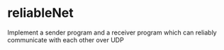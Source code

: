 # reliableNet
Implement a sender program and a receiver program which can reliably communicate with each other over UDP

